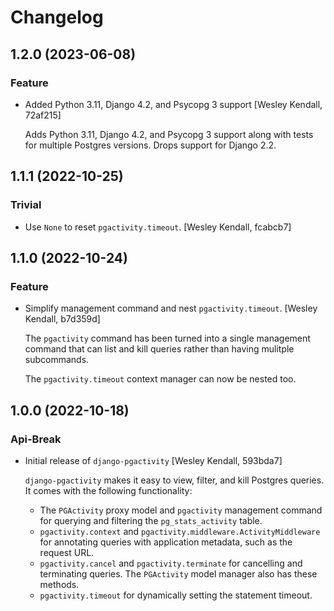 # Changelog
## 1.2.0 (2023-06-08)
### Feature
  - Added Python 3.11, Django 4.2, and Psycopg 3 support [Wesley Kendall, 72af215]

    Adds Python 3.11, Django 4.2, and Psycopg 3 support along with tests for multiple Postgres versions. Drops support for Django 2.2.

## 1.1.1 (2022-10-25)
### Trivial
  - Use ``None`` to reset ``pgactivity.timeout``. [Wesley Kendall, fcabcb7]

## 1.1.0 (2022-10-24)
### Feature
  - Simplify management command and nest ``pgactivity.timeout``. [Wesley Kendall, b7d359d]

    The ``pgactivity`` command has been turned into a single management command that can list and kill
    queries rather than having mulitple subcommands.

    The ``pgactivity.timeout`` context manager can now be nested too.

## 1.0.0 (2022-10-18)
### Api-Break
  - Initial release of ``django-pgactivity`` [Wesley Kendall, 593bda7]

    ``django-pgactivity`` makes it easy to view, filter, and kill
    Postgres queries. It comes with the following functionality:

    * The ``PGActivity`` proxy model and ``pgactivity`` management command
      for querying and filtering the ``pg_stats_activity`` table.
    * ``pgactivity.context`` and ``pgactivity.middleware.ActivityMiddleware``
      for annotating queries with application metadata, such as the request URL.
    * ``pgactivity.cancel`` and ``pgactivity.terminate`` for cancelling
      and terminating queries. The ``PGActivity`` model manager also has
      these methods.
    * ``pgactivity.timeout`` for dynamically setting the statement timeout.

